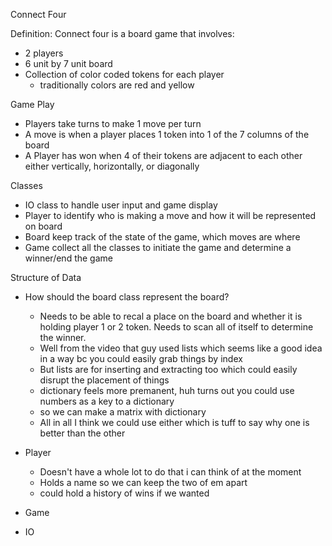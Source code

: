 Connect Four

Definition:
Connect  four is a board game that involves:
- 2 players
- 6 unit by 7 unit board
- Collection of color coded tokens for each player
  - traditionally colors are red and yellow

Game Play
- Players take turns to make 1 move per turn
- A move is when a player places 1 token into 1 of the 7 columns of the board
- A Player has won when 4 of their tokens are adjacent to each other either vertically, horizontally, or diagonally

Classes 
- IO class to handle user input and game display
- Player to identify who is making a move and how it will be represented on board
- Board keep track of the state of the game, which moves are where
- Game collect all the classes to initiate the game and determine a winner/end the game

Structure of Data
- How should the board class represent the board?
  - Needs to be able to recal a place on the board and whether it is holding player 1 or 2 token. Needs to scan all of itself to 
determine the winner. 
  - Well from the video that guy used lists which seems like a good idea in a way bc you could easily grab things by index
  - But lists are for inserting and extracting too which could easily disrupt the placement of things
  - dictionary feels more premanent, huh turns out you could use numbers as a key to a dictionary
  - so we can make a matrix with dictionary 
  - All in all I think we could use either which is tuff to say why one is better than the other
   
- Player
  - Doesn't have a whole lot to do that i can think of at the moment
  - Holds a name so we can keep the two of em apart
  - could hold a history of wins if we wanted
- Game

- IO
